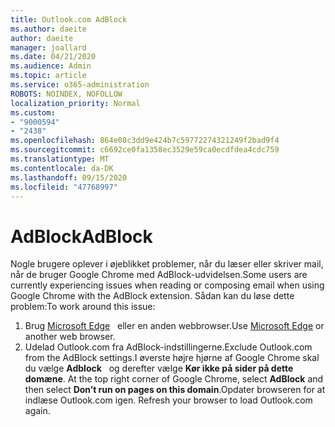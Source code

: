 ```yaml
---
title: Outlook.com AdBlock
ms.author: daeite
author: daeite
manager: joallard
ms.date: 04/21/2020
ms.audience: Admin
ms.topic: article
ms.service: o365-administration
ROBOTS: NOINDEX, NOFOLLOW
localization_priority: Normal
ms.custom:
- "9000594"
- "2438"
ms.openlocfilehash: 864e08c3dd9e424b7c59772274321249f2bad9f4
ms.sourcegitcommit: c6692ce0fa1358ec3529e59ca0ecdfdea4cdc759
ms.translationtype: MT
ms.contentlocale: da-DK
ms.lasthandoff: 09/15/2020
ms.locfileid: "47768997"
---
```

# <a name="adblock"></a><span data-ttu-id="d43ae-102">AdBlock</span><span class="sxs-lookup"><span data-stu-id="d43ae-102">AdBlock</span></span>

<span data-ttu-id="d43ae-103">Nogle brugere oplever i øjeblikket problemer, når du læser eller skriver mail, når de bruger Google Chrome med AdBlock-udvidelsen.</span><span class="sxs-lookup"><span data-stu-id="d43ae-103">Some users are currently experiencing issues when reading or composing email when using Google Chrome with the AdBlock extension.</span></span> <span data-ttu-id="d43ae-104">Sådan kan du løse dette problem:</span><span class="sxs-lookup"><span data-stu-id="d43ae-104">To work around this issue:</span></span>

1. <span data-ttu-id="d43ae-105">Brug [Microsoft Edge](https://www.microsoft.com/windows/microsoft-edge)   eller en anden webbrowser.</span><span class="sxs-lookup"><span data-stu-id="d43ae-105">Use [Microsoft Edge](https://www.microsoft.com/windows/microsoft-edge) or another web browser.</span></span>
1. <span data-ttu-id="d43ae-106">Udelad Outlook.com fra AdBlock-indstillingerne.</span><span class="sxs-lookup"><span data-stu-id="d43ae-106">Exclude Outlook.com from the AdBlock settings.</span></span><span data-ttu-id="d43ae-107">I øverste højre hjørne af Google Chrome skal du vælge **Adblock**   og derefter vælge **Kør ikke på sider på dette domæne**.</span><span class="sxs-lookup"><span data-stu-id="d43ae-107"> At the top right corner of Google Chrome, select **AdBlock** and then select **Don’t run on pages on this domain**.</span></span><span data-ttu-id="d43ae-108">Opdater browseren for at indlæse Outlook.com igen.</span><span class="sxs-lookup"><span data-stu-id="d43ae-108"> Refresh your browser to load Outlook.com again.</span></span>